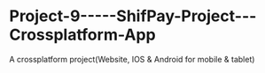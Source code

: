 # Project-9-----ShifPay-Project---Crossplatform-App
A crossplatform project(Website, IOS &amp; Android for mobile &amp; tablet)
